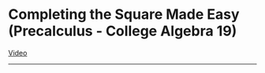 # Completing the Square Made Easy (Precalculus - College Algebra 19)

[Video](https://www.youtube.com/watch?v=pYSYL_vy6YQ)

---
